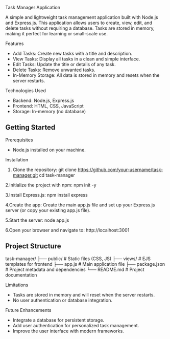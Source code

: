 Task Manager Application

A simple and lightweight task management application built with Node.js and Express.js. This application allows users to create, view, edit, and delete tasks without requiring a database. Tasks are stored in memory, making it perfect for learning or small-scale use.

Features

- Add Tasks: Create new tasks with a title and description.
- View Tasks: Display all tasks in a clean and simple interface.
- Edit Tasks: Update the title or details of any task.
- Delete Tasks: Remove unwanted tasks.
- In-Memory Storage: All data is stored in memory and resets when the server restarts.

 Technologies Used

- Backend: Node.js, Express.js
- Frontend: HTML, CSS, JavaScript
- Storage: In-memory (no database)

## Getting Started

Prerequisites

- Node.js installed on your machine.

Installation

1. Clone the repository:
   git clone https://github.com/your-username/task-manager.git
   cd task-manager

2.Initialize the project with npm:
   npm init -y
   
3.Install Express.js:
  npm install express
  
4.Create the app:
  Create the main app.js file and set up your Express.js server (or copy your existing app.js file).

5.Start the server:
  node app.js

6.Open your browser and navigate to:
  http://localhost:3001
 
## Project Structure
task-manager/
├── public/          # Static files (CSS, JS)
├── views/           # EJS templates for frontend
├── app.js           # Main application file
├── package.json     # Project metadata and dependencies
└── README.md        # Project documentation


Limitations

- Tasks are stored in memory and will reset when the server restarts.
- No user authentication or database integration.

Future Enhancements

- Integrate a database for persistent storage.
- Add user authentication for personalized task management.
- Improve the user interface with modern frameworks.
